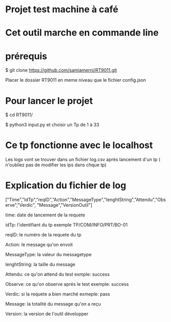 # Projet test machine à café
# Cet outil marche en commande line
# prérequis
$ git clone https://github.com/samiamerni/RT9011.git

Placer le dossier RT9011 en meme niveau que le fichier config.json 
# Pour lancer le projet
$ cd RT9011/

$ python3 input.py et choisir un Tp de 1 à 33
# Ce tp fonctionne avec le localhost 
 Les logs vont se  trouver dans un fichier log.csv après lancement d'un tp ( n'oubliez pas de modifier les ips dans chque tp)
# Explication du fichier de log
["Time","IdTp","reqID","Action","MessageType","lenghtString","Attendu","Observe","Verdic", "Message","VersionOutil"]

time: date de lancement de la requete

idTp: l'identifiant du tp exemple TP/COM/INFO/PRT/BO-01

reqID: le numéro de la requete du tp

Action: le message qu'on envoit

MessageType: la valeur du messagetype

lenghtString: la taille du message

Attendu: ce qu'on attend du test exmple: success

Observe: ce qu'on observe aprés le test exemple: success

Verdic: si la requete a  bien marché exmeple: pass

Message: la totalité du message qu'on a reçu

Version: la version de l'outil développer 
